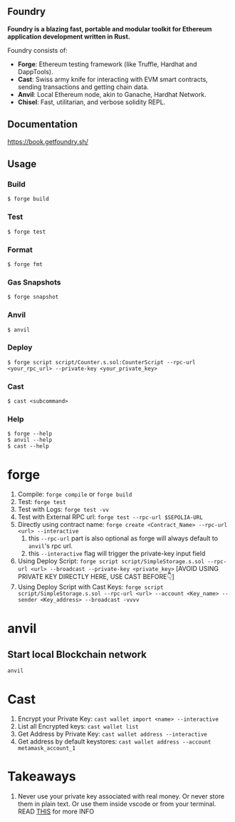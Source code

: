 ## Foundry

**Foundry is a blazing fast, portable and modular toolkit for Ethereum application development written in Rust.**

Foundry consists of:

-   **Forge**: Ethereum testing framework (like Truffle, Hardhat and DappTools).
-   **Cast**: Swiss army knife for interacting with EVM smart contracts, sending transactions and getting chain data.
-   **Anvil**: Local Ethereum node, akin to Ganache, Hardhat Network.
-   **Chisel**: Fast, utilitarian, and verbose solidity REPL.

## Documentation

https://book.getfoundry.sh/

## Usage

### Build

```shell
$ forge build
```

### Test

```shell
$ forge test
```

### Format

```shell
$ forge fmt
```

### Gas Snapshots

```shell
$ forge snapshot
```

### Anvil

```shell
$ anvil
```

### Deploy

```shell
$ forge script script/Counter.s.sol:CounterScript --rpc-url <your_rpc_url> --private-key <your_private_key>
```

### Cast

```shell
$ cast <subcommand>
```

### Help

```shell
$ forge --help
$ anvil --help
$ cast --help
```

# forge

1. Compile: `forge compile` or `forge build`
2. Test: `forge test`
3. Test with Logs: `forge test -vv`
4. Test with External RPC url: `forge test --rpc-url $SEPOLIA-URL`
4. Directly using contract name: `forge create <Contract_Name> --rpc-url <url> --interactive`
	1. this `--rpc-url` part is also optional as forge will always default to `anvil`'s rpc url.
	2. this `--interactive` flag will trigger the private-key input field
5. Using Deploy Script: `forge script script/SimpleStorage.s.sol --rpc-url <url> --broadcast --private-key <private_key>` [AVOID USING PRIVATE KEY DIRECTLY HERE, USE CAST BEFORE👇]
6. Using Deploy Script with Cast Keys: `forge script script/SimpleStorage.s.sol --rpc-url <url> --account <Key_name> --sender <Key_address> --broadcast -vvvv`

# anvil
## Start local Blockchain network
`anvil`

# Cast
1. Encrypt your Private Key: `cast wallet import <name> --interactive`
2. List all Encrypted keys: `cast wallet list`
3. Get Address by Private Key: `cast wallet address --interactive`
4. Get address by default keystores: `cast wallet address --account metamask_account_1`


# Takeaways

1. Never use your private key associated with real money. Or never store them in plain text. Or use them inside vscode or from your terminal. READ [THIS](https://github.com/Cyfrin/foundry-full-course-cu/discussions/5) for more INFO
